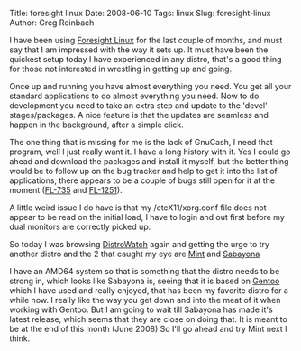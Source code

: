 Title: foresight linux
Date: 2008-06-10
Tags: linux
Slug: foresight-linux
Author: Greg Reinbach

I have been using <a href='http://www.foresightlinux.com/'>Foresight Linux</a> for the last couple of months, and must say that I am impressed with the way it sets up. It must have been the quickest setup today I have experienced in any distro, that's a good thing for those not interested in wrestling in getting up and going. 

Once up and running you have almost everything you need. You get all your standard applications to do almost everything you need. Now to do development you need to take an extra step and update to the 'devel' stages/packages. A nice feature is that the updates are seamless and happen in the background, after a simple click.

The one thing that is missing for me is the lack of GnuCash, I need that program, well I just really want it. I have a long history with it. Yes I could go ahead and download the packages and install it myself, but the better thing would be to follow up on the bug tracker and help to get it into the list of applications, there appears to be a couple of bugs still open for it at the moment (<a href='https://issues.foresightlinux.org/browse/FL-735'>FL-735</a> and <a href='https://issues.foresightlinux.org/browse/FL-1251'>FL-1251</a>).

A little weird issue I do have is that my /etcX11/xorg.conf file does not appear to be read on the initial load, I have to login and out first before my dual monitors are correctly picked up.

So today I was browsing <a href='http://www.distrowatch.com'>DistroWatch</a> again and getting the urge to try another distro and the 2 that caught my eye are <a href='http://linuxmint.com/'>Mint</a> and <a href='http://www.sabayonlinux.org/'>Sabayona</a>

I have an AMD64 system so that is something that the distro needs to be strong in, which looks like Sabayona is, seeing that it is based on <a href='www.gentoo.org'>Gentoo</a> which I have used and really enjoyed, that has been my favorite distro for a while now. I really like the way you get down and into the meat of it when working with Gentoo. But I am going to wait till Sabayona has made it's latest release, which seems that they are close on doing that. It is meant to be at the end of this month (June 2008) So I'll go ahead and try Mint next I think.
